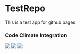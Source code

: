 # TestRepo
This is a test app for github pages

### Code Climate Integration

<a href="https://codeclimate.com/github/dpianelli/TestRepo"><img src="https://codeclimate.com/github/dpianelli/TestRepo/badges/gpa.svg" /></a> <a href="https://codeclimate.com/github/dpianelli/TestRepo"><img src="https://codeclimate.com/github/dpianelli/TestRepo/badges/issue_count.svg" /></a> <a href="https://codeclimate.com/github/dpianelli/TestRepo/coverage"><img src="https://codeclimate.com/github/dpianelli/TestRepo/badges/coverage.svg" /></a>
